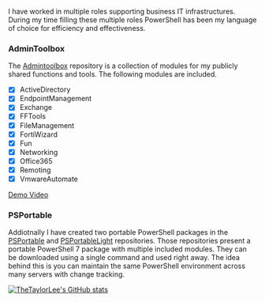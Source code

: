 I have worked in multiple roles supporting business IT infrastructures. During my time filling these multiple roles PowerShell has been my language of choice for efficiency and effectiveness. 

### AdminToolbox
The [Admintoolbox](https://github.com/TheTaylorLee/AdminToolbox) repository is a collection of modules for my publicly shared functions and tools. The following modules are included.

- [x] ActiveDirectory
- [x] EndpointManagement
- [x] Exchange
- [x] FFTools
- [x] FileManagement
- [x] FortiWizard
- [x] Fun
- [x] Networking
- [x] Office365
- [x] Remoting
- [x] VmwareAutomate

[Demo Video](https://www.youtube.com/watch?v=stIkaeUwJ4c)

### PSPortable
Addiotnally I have created two portable PowerShell packages in the [PSPortable](https://github.com/TheTaylorLee/PSPortable) and [PSPortableLight](https://github.com/TheTaylorLee/PSPortableLight) repositories. Those repositories present a portable PowerShell 7 package with multiple included modules. They can be downloaded using a single command and used right away. The idea behind this is you can maintain the same PowerShell environment across many servers with change tracking.

[![TheTaylorLee's GitHub stats](https://github-readme-stats.vercel.app/api?username=thetaylorlee&count_private=true&show_icons=true&theme=react&hide_border=true&disable_animations=false)](https://github.com/thetaylorlee)

<!--
https://github.com/anuraghazra/github-readme-stats
-->

